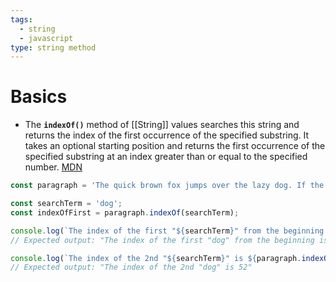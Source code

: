 ```yaml
---
tags:
  - string
  - javascript
type: string method
---
```

# Basics
- The **`indexOf()`** method of [[String]] values searches this string and returns the index of the first occurrence of the specified substring. It takes an optional starting position and returns the first occurrence of the specified substring at an index greater than or equal to the specified number. [MDN](https://developer.mozilla.org/en-US/docs/Web/JavaScript/Reference/Global_Objects/String/indexOf)
```javascript
const paragraph = 'The quick brown fox jumps over the lazy dog. If the dog barked, was it really lazy?';

const searchTerm = 'dog';
const indexOfFirst = paragraph.indexOf(searchTerm);

console.log(`The index of the first "${searchTerm}" from the beginning is ${indexOfFirst}`);
// Expected output: "The index of the first "dog" from the beginning is 40"

console.log(`The index of the 2nd "${searchTerm}" is ${paragraph.indexOf(searchTerm, indexOfFirst + 1)}`);
// Expected output: "The index of the 2nd "dog" is 52"

```
